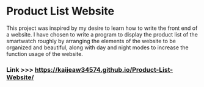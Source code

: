# Product List Website

This project was inspired by my desire to learn how to write the front end of a website. I have chosen to write a program to display the product list of the smartwatch roughly by arranging the elements of the website to be organized and beautiful, along with day and night modes to increase the function usage of the website.

### Link >>> https://kaijeaw34574.github.io/Product-List-Website/
